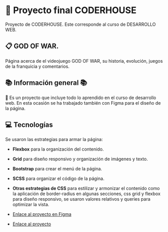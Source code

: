 # :open_file_folder: Proyecto final CODERHOUSE

Proyecto de CODERHOUSE. Este corresponde al curso de DESARROLLO WEB.

## :clipboard: GOD OF WAR.

Página acerca de el videojuego GOD OF WAR, su historia, evolución, juegos de la franquicia y comentarios.

## :books: Información general :books: 

:rocket: Es un proyecto que incluye todo lo aprendido en el curso de desarrollo web. En esta ocasión se ha trabajado también con Figma para el diseño de la página.

## :computer: Tecnologías

Se usaron las estrategias para armar la página:

* **Flexbox** para la organización del contenido.
* **Grid** para diseño responsivo y organización de imágenes y texto.
* **Bootstrap** para crear el menú de la página.
* **SCSS** para organizar el código de la página.
* **Otras estrategias de CSS** para estilizar y armonizar el contenido como la aplicación de border-radius en algunas secciones, css grid y flexbox para diseño responsivo, se usaron valores relativos y queries para optimizar la vista.

* [Enlace al proyecto en Figma](https://www.figma.com/file/PDTrmNOMUTxJvGbaSNEx6J/PROYECTO-CODERHOUSE?type=design&mode=design&t=rnHJaDic2bVvQ9Uz-1) 
* [Enlace al proyecto](https://www.figma.com/file/PDTrmNOMUTxJvGbaSNEx6J/PROYECTO-CODERHOUSE?type=design&mode=design&t=rnHJaDic2bVvQ9Uz-1) 

